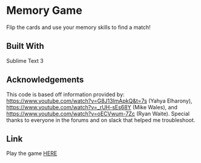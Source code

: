 # Memory Game
Flip the cards and use your memory skills to find a match! 

## Built With
Sublime Text 3

## Acknowledgements
This code is based off information provided by: https://www.youtube.com/watch?v=G8J13lmApkQ&t=7s (Yahya Elharony), https://www.youtube.com/watch?v=_rUH-sEs68Y (Mike Wales), and https://www.youtube.com/watch?v=oECVwum-7Zc (Ryan Waite).
Special thanks to everyone in the forums and on slack that helped me troubleshoot.

## Link 
Play the game [HERE](https://shaelaw.github.io/Memory-Game/)
